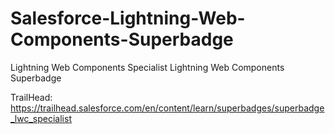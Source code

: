 # Salesforce-Lightning-Web-Components-Superbadge
Lightning Web Components Specialist 
Lightning Web Components Superbadge

TrailHead:
https://trailhead.salesforce.com/en/content/learn/superbadges/superbadge_lwc_specialist
